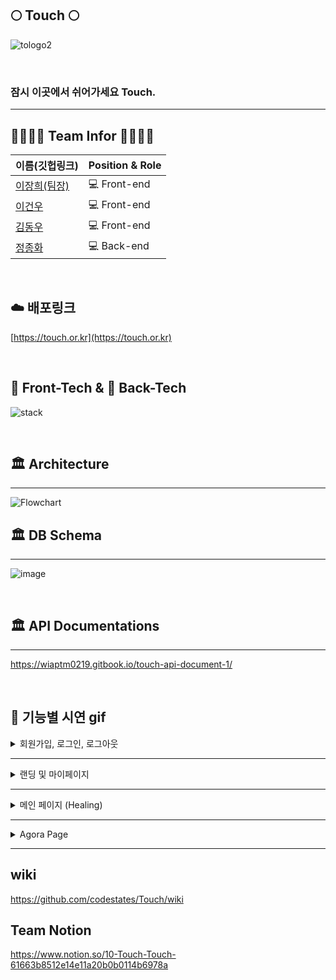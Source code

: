 ## 🌕  Touch 🌕

![tologo2](https://user-images.githubusercontent.com/78680884/141614154-0acfff27-aed4-4ab7-954c-168dfc51de94.png)

<br />

### 잠시 이곳에서 쉬어가세요 Touch.

---

## 🙋‍♂️💁‍♂️ Team Infor 🙆‍♂️🙋‍♂️
| 이름(깃헙링크) | Position & Role|
| ------- | ----- |
| [이장희(팀장)](https://github.com/leejanghe) | 💻 Front-end|
| [이건우](https://github.com/Geonwoo-Lee) | 💻 Front-end|
| [김동우](https://github.com/off-dngw) | 💻 Front-end|
| [정종화](https://github.com/pistachio02) | 💻 Back-end|

<br />

##  ☁️ 배포링크 

[https://touch.or.kr](https://touch.or.kr)

<br />

## 🔨 Front-Tech &  🔧 Back-Tech


![stack](https://user-images.githubusercontent.com/75570030/141820429-2a3da357-f87e-4a23-a7c8-3015c60a0832.PNG)


<br />

## 🏛 Architecture
---
![Flowchart](https://user-images.githubusercontent.com/75570030/138298327-d2bc9f95-915f-4d60-a9dd-717b5bcee26d.jpg)



## 🏛 DB Schema
---
![image](https://user-images.githubusercontent.com/83817746/140731029-9112562f-307e-44aa-b8c9-5850a748aa03.png)

<br />

## 🏛 API Documentations
---
https://wiaptm0219.gitbook.io/touch-api-document-1/

<br />


## 🌝 기능별 시연 gif


<details>
  <summary> 회원가입, 로그인, 로그아웃</summary>
  
  <details>
  <summary> 회원가입 </summary>
    <img width="700" src="https://user-images.githubusercontent.com/78680884/141642442-eb6f1e0b-2599-4157-babc-feafbf842aa7.gif"/>
  </details>
  
 
  
  <details>
  <summary> 로그인 </summary>
    <img width="700" src="https://user-images.githubusercontent.com/78680884/141642440-d1df71e0-2061-4a3f-91ba-81f119353d3e.gif"/>
  </details>
  
   <details>
  <summary> 카카오 로그인 </summary>
     <img width="700" src="https://user-images.githubusercontent.com/78680884/141642432-cb3fc633-d9c4-4e83-b7e7-d10770265551.gif"/>
  </details>
  
   <details>
  <summary> 구글 로그인 </summary>
     <img width="700" src="https://user-images.githubusercontent.com/78680884/141642434-bd1eabc6-6910-4194-a490-5082bbe13e0d.gif"/>
  </details>
  
</details>

---

<details>
  <summary> 랜딩 및 마이페이지 </summary>
  <details>
  <summary>랜딩페이지</summary>
    <img width="700" src="https://user-images.githubusercontent.com/78680884/141642436-e8e8b86a-7b81-40aa-b840-aa8b10917479.gif"/>
  </details>
  <details>
  <summary> 마이페이지 </summary>
    <img width="700" src="https://user-images.githubusercontent.com/78680884/141642421-f0b5a567-752c-4513-8342-05b10b9fbd77.gif"/>
  </details>
   <details>
  <summary> 마이페이지 내가 쓴 글 </summary>
     <img width="700" src="https://user-images.githubusercontent.com/78680884/141642443-29d207f6-0e2e-4efa-8c78-705263460f2c.gif"/>
  </details>
  
  <details>
  <summary> 찜목록 </summary>
      <img width="700" src="https://user-images.githubusercontent.com/78680884/141642444-0d556632-92a9-4b45-8636-c9ff6455f25e.gif"/>
  </details>
  
  <details>
  <summary> 회원탈퇴 </summary>
      <img width="700" src="https://user-images.githubusercontent.com/78680884/141642416-f67664ed-f08d-4b2a-94da-3632ec6720f5.gif"/>
  </details>
  
</details>

---

<details>
  <summary> 메인 페이지 (Healing) </summary>

  <details>
  <summary> 이미지 리스트 </summary>
  <img width="700" src="https://user-images.githubusercontent.com/75570030/141651049-5c10e5af-3ba7-4bb1-9f21-f37fa0ab20ff.gif"/>
  </details>
  
   <details>
  <summary> 음악 감상 </summary>
  <img width="700" src="https://user-images.githubusercontent.com/75570030/141652241-1f63c1be-daab-4dcc-b975-beb8d9a1a4e6.gif"/>
  </details>
  
  <details>
  <summary> 이미지 검색 기능 </summary>
   <img width="700" src="https://user-images.githubusercontent.com/75570030/141651448-b505d769-3178-41a3-815c-54561f8fd6c9.gif"/>
  </details>
   
   <details>
  <summary> 비회원 터치 페이지 제한 </summary>
   <img width="700" src="https://user-images.githubusercontent.com/75570030/141652281-4024b924-a7ce-435b-b3fb-baa198f734e4.gif"/>
  </details>
  
  <details>
  <summary> Touch 버튼 페이지 이동(로그인 후) </summary>
  <img width="700" src="https://user-images.githubusercontent.com/75570030/141651495-c3085c3f-63d2-4009-bd02-554b99dce7b1.gif"/>
  </details>
  
  <details>
  <summary> 전체 화면 보기(음원 재생 및 정지) </summary>
  <img width="700" src="https://user-images.githubusercontent.com/75570030/141651551-4659e8be-7728-4afe-bb43-421637089360.gif"/>
  </details>
  
  <details>
  <summary> 찜하기 </summary>
  <img width="700" src="https://user-images.githubusercontent.com/75570030/141651569-122f51db-e54d-4136-9d56-64beb09f1cf7.gif"/>
  </details>
 
  
</details>

---


</details>

<details>
 <summary>Agora Page</summary>
  <details>
   <summary>전체 글보기</summary>
    <img width="700" src="https://user-images.githubusercontent.com/79832647/141833599-cedd2141-d525-4825-9411-a24fad7a9316.gif"/>
  </details>
  
  <details>
   <summary>글쓰기, 수정 및 삭제</summary>
     <img width="700" src="https://user-images.githubusercontent.com/78680884/141679179-50e58a04-47e7-4da0-aefd-314e86991d36.gif"/>
  </details>
  
  <details>
   <summary>보고 싶은 게시글 보기 </summary>
    <img width="700" src="https://user-images.githubusercontent.com/78680884/141679196-7970e8ec-cb6d-4e1f-a05f-7c7e76e1861e.gif"/>
  </details>
  
  <details>
   <summary>댓글 달기 및 삭제 </summary>
    <img width="700" src="https://user-images.githubusercontent.com/78680884/141679184-94f333c4-95a5-43e2-a421-fc8e93a555fd.gif"/>
  </details>
  
</details>

---

## wiki 
https://github.com/codestates/Touch/wiki

## Team Notion
https://www.notion.so/10-Touch-Touch-61663b8512e14e11a20b0b0114b6978a
